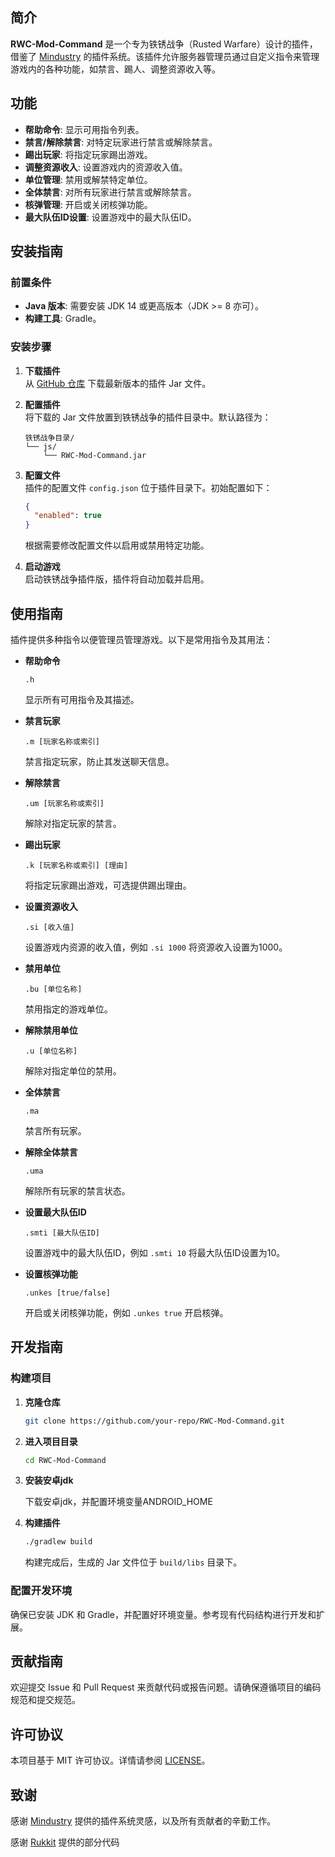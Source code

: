 ## 简介

**RWC-Mod-Command** 是一个专为铁锈战争（Rusted Warfare）设计的插件，借鉴了 [Mindustry](https://github.com/Anuken/Mindustry) 的插件系统。该插件允许服务器管理员通过自定义指令来管理游戏内的各种功能，如禁言、踢人、调整资源收入等。

## 功能

- **帮助命令**: 显示可用指令列表。
- **禁言/解除禁言**: 对特定玩家进行禁言或解除禁言。
- **踢出玩家**: 将指定玩家踢出游戏。
- **调整资源收入**: 设置游戏内的资源收入值。
- **单位管理**: 禁用或解禁特定单位。
- **全体禁言**: 对所有玩家进行禁言或解除禁言。
- **核弹管理**: 开启或关闭核弹功能。
- **最大队伍ID设置**: 设置游戏中的最大队伍ID。

## 安装指南

### 前置条件

- **Java 版本**: 需要安装 JDK 14 或更高版本（JDK >= 8 亦可）。
- **构建工具**: Gradle。

### 安装步骤

1. **下载插件**  
   从 [GitHub 仓库](https://github.com/your-repo/RWC-Mod-Command) 下载最新版本的插件 Jar 文件。

2. **配置插件**  
   将下载的 Jar 文件放置到铁锈战争的插件目录中。默认路径为：

   ```
   铁锈战争目录/
   └── js/
       └── RWC-Mod-Command.jar
   ```

3. **配置文件**  
   插件的配置文件 `config.json` 位于插件目录下。初始配置如下：

   ```json:config.json
   {
     "enabled": true
   }
   ```

   根据需要修改配置文件以启用或禁用特定功能。

4. **启动游戏**  
   启动铁锈战争插件版，插件将自动加载并启用。

## 使用指南

插件提供多种指令以便管理员管理游戏。以下是常用指令及其用法：

- **帮助命令**

  ```
  .h
  ```

  显示所有可用指令及其描述。

- **禁言玩家**

  ```
  .m [玩家名称或索引]
  ```

  禁言指定玩家，防止其发送聊天信息。

- **解除禁言**

  ```
  .um [玩家名称或索引]
  ```

  解除对指定玩家的禁言。

- **踢出玩家**

  ```
  .k [玩家名称或索引] [理由]
  ```

  将指定玩家踢出游戏，可选提供踢出理由。

- **设置资源收入**

  ```
  .si [收入值]
  ```

  设置游戏内资源的收入值，例如 `.si 1000` 将资源收入设置为1000。

- **禁用单位**

  ```
  .bu [单位名称]
  ```

  禁用指定的游戏单位。

- **解除禁用单位**

  ```
  .u [单位名称]
  ```

  解除对指定单位的禁用。

- **全体禁言**

  ```
  .ma
  ```

  禁言所有玩家。

- **解除全体禁言**

  ```
  .uma
  ```

  解除所有玩家的禁言状态。

- **设置最大队伍ID**

  ```
  .smti [最大队伍ID]
  ```

  设置游戏中的最大队伍ID，例如 `.smti 10` 将最大队伍ID设置为10。

- **设置核弹功能**

  ```
  .unkes [true/false]
  ```

  开启或关闭核弹功能，例如 `.unkes true` 开启核弹。

## 开发指南

### 构建项目

1. **克隆仓库**

   ```bash
   git clone https://github.com/your-repo/RWC-Mod-Command.git
   ```

2. **进入项目目录**

   ```bash
   cd RWC-Mod-Command
   ```

3. **安装安卓jdk**

   下载安卓jdk，并配置环境变量ANDROID_HOME

4. **构建插件**

   ```bash
   ./gradlew build
   ```

   构建完成后，生成的 Jar 文件位于 `build/libs` 目录下。

### 配置开发环境

确保已安装 JDK 和 Gradle，并配置好环境变量。参考现有代码结构进行开发和扩展。

## 贡献指南

欢迎提交 Issue 和 Pull Request 来贡献代码或报告问题。请确保遵循项目的编码规范和提交规范。

## 许可协议

本项目基于 MIT 许可协议。详情请参阅 [LICENSE](LICENSE)。

## 致谢

感谢 [Mindustry](https://github.com/Anuken/Mindustry) 提供的插件系统灵感，以及所有贡献者的辛勤工作。

感谢 [Rukkit](https://github.com/RukkitDev/Rukkit) 提供的部分代码
